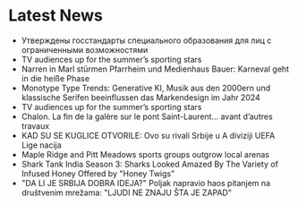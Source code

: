 # Latest News
-  Утверждены госстандарты специального образования для лиц с ограниченными возможностями
-  TV audiences up for the summer’s sporting stars
-  Narren in Marl stürmen Pfarrheim und Medienhaus Bauer: Karneval geht in die heiße Phase
-  Monotype Type Trends: Generative KI, Musik aus den 2000ern und klassische Serifen beeinflussen das Markendesign im Jahr 2024
-  TV audiences up for the summer’s sporting stars
-  Chalon. La fin de la galère sur le pont Saint-Laurent… avant d’autres travaux
-  KAD SU SE KUGLICE OTVORILE: Ovo su rivali Srbije u A diviziji UEFA Lige nacija
-  Maple Ridge and Pitt Meadows sports groups outgrow local arenas
-  Shark Tank India Season 3: Sharks Looked Amazed By The Variety of Infused Honey Offered by "Honey Twigs”
-  "DA LI JE SRBIJA DOBRA IDEJA?" Poljak napravio haos pitanjem na društvenim mrežama: "LJUDI NE ZNAJU ŠTA JE ZAPAD"
